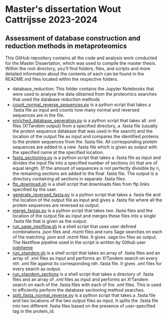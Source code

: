 # Master's dissertation Wout Cattrijsse 2023-2024
## Assessment of database construction and reduction methods in metaproteomics
This GitHub repository contains all the code and analysis work conducted for the Master Dissertation, which was used to compile the master thesis. Within the root directory, you'll find folders, files, and scripts and more detailed information about the contents of each can be found in the README.md files located within the respective folders.
* database_reduction: This folder contains the Jupyter Notebooks that were used to analyse the data obtained from the proteomics searches that used the database reduction methods
* [count_normal_reverse_sequences.py](https://github.com/WoutCatt/lab_notebook_masters_dissertation/blob/main/count_normal_reverse_sequences.py) is a python script that takes a .fasta file as input and counts how many normal and reversed sequences are in the file.
* [enriched_database_generation.py](https://github.com/WoutCatt/lab_notebook_masters_dissertation/blob/main/enriched_database_generation.py) is a python script that takes all .xml files (X!Tandem output) from a specified directory, a .fasta file (usually the protein sequence database that was used in the search) and the location of the output file as input and compares the identified proteins to the protein sequences from the .fasta file. All corresponding protein sequences are added to a new .fasta file which is given as output with the specified name at the specified location.
* [fasta_sectioning.py](https://github.com/WoutCatt/lab_notebook_masters_dissertation/blob/main/fasta_sectioning.py) is a python script that takes a .fasta file as input and divides the input file into a specified number of sections (n) that are of equal length. (If the amount of sequences is not perfectly divisible by n, the remaining sections are added to the final .fasta file. The output is a directory containing all sections in separate .fasta files.
* [ftp_download.sh](https://github.com/WoutCatt/lab_notebook_masters_dissertation/blob/main/ftp_download.sh) is a shell script that downloads files from ftp links specified by the user.
* [generate_reversed_fasta.py](https://github.com/WoutCatt/lab_notebook_masters_dissertation/blob/main/generate_reversed_fasta.py) is a python script that takes a .fasta file and the location of the output file as input and gives a .fasta file where all the protein sequences are reversed as output.
* [merge_fastas.py](https://github.com/WoutCatt/lab_notebook_masters_dissertation/blob/main/merge_fastas.py) is a python script that takes two .fasta files and the location of the output file as input and merges these files into a single .fasta file that is given as the output.
* [run_sage_nextflow.sh](https://github.com/WoutCatt/lab_notebook_masters_dissertation/blob/main/run_sage_nextflow.sh) is a shell script that uses user defined combinations .json files and .mzml files and runs Sage searches on each of the matching .json and .mzml files. It gives .sage.tsv files as output. The Nextflow pipeline used in the script is written by Github user [jvdnheme](https://github.ugent.be/jvdnheme/automatic_annotation)
* [run_xtandem.sh](https://github.com/WoutCatt/lab_notebook_masters_dissertation/blob/main/run_xtandem.sh) is a shell script that takes an array of .fasta files and an array of .xml files as input and performs an X!Tandem search on every nth .xml file against its corresponding nth .fasta file. It gives .xml files for every search as output.
* [run_xtandem_sections](https://github.com/WoutCatt/lab_notebook_masters_dissertation/blob/main/run_xtandem_sections.sh) is a shell script that takes a directory of .fasta files and an array of .xml files as input and performs an X!Tandem search on each of the .fasta files with each of the .xml files. This is used to efficiently perform the database sectioning method searches.
* [split_fasta_normal_reverse.py](https://github.com/WoutCatt/lab_notebook_masters_dissertation/blob/main/split_fasta_normal_reverse.py) is a python script that takes a .fasta file and two locations of the two output files as input. It splits the .fasta file into two different .fasta files based on the presence of user-specified tag in the protein_id.
